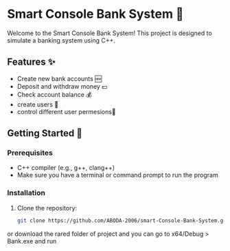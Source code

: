 # Smart Console Bank System 🏦

Welcome to the Smart Console Bank System! This project is designed to simulate a banking system using C++.

## Features ✨

- Create new bank accounts 🆕
- Deposit and withdraw money 💵
- Check account balance 💰
- create users 🔄
- control different user permesions📜

## Getting Started 🚀

### Prerequisites

- C++ compiler (e.g., g++, clang++)
- Make sure you have a terminal or command prompt to run the program

### Installation

1. Clone the repository:
   ```bash
   git clone https://github.com/ABODA-2006/smart-Console-Bank-System.git
or download the rared folder of project and you can go to x64/Debug > Bank.exe and run 
